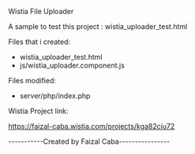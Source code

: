 Wistia File Uploader

A sample to test this project : wistia_uploader_test.html

Files that i created:

- wistia_uploader_test.html
- js/wistia_uploader.component.js

Files modified:

- server/php/index.php

Wistia Project link:

https://faizal-caba.wistia.com/projects/kga82ciu72

-----------Created by Faizal Caba----------------
